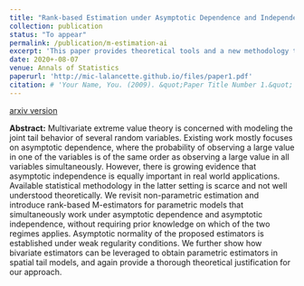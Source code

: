 ```yaml
---
title: "Rank-based Estimation under Asymptotic Dependence and Independence, with Applications to Spatial Extremes"
collection: publication
status: "To appear"
permalink: /publication/m-estimation-ai
excerpt: 'This paper provides theoretical tools and a new methodology to fit flexible bivariate and spatial tail dependence models that include both asymptotic dependence and independence.'
date: 2020+-08-07
venue: Annals of Statistics
paperurl: 'http://mic-lalancette.github.io/files/paper1.pdf'
citation: # 'Your Name, You. (2009). &quot;Paper Title Number 1.&quot; <i>Journal 1</i>. 1(1).'
---
```

[arxiv version](https://arxiv.org/abs/2008.03349)

**Abstract:**
Multivariate extreme value theory is concerned with modeling the joint tail behavior of several random variables. Existing work mostly focuses on asymptotic dependence, where the probability of observing a large value in one of the variables is of the same order as observing a large value in all variables simultaneously. However, there is growing evidence that asymptotic independence is equally important in real world applications. Available statistical methodology in the latter setting is scarce and not well understood theoretically. We revisit non-parametric estimation and introduce rank-based M-estimators for parametric models that simultaneously work under asymptotic dependence and asymptotic independence, without requiring prior knowledge on which of the two regimes applies. Asymptotic normality of the proposed estimators is established under weak regularity conditions. We further show how bivariate estimators can be leveraged to obtain parametric estimators in spatial tail models, and again provide a thorough theoretical justification for our approach.

